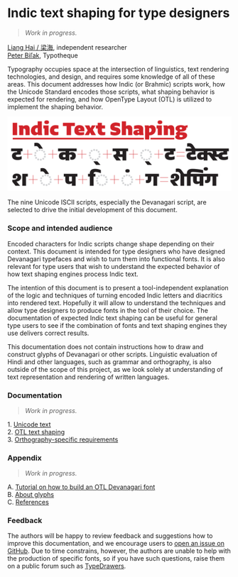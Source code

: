 # Indic text shaping for type designers

> _Work in progress._

[Liang Hai / 梁海](https://twitter.com/lianghai), independent researcher\
[Peter Biľak](https://www.typotheque.com/authors/peter_bilak), Typotheque

Typography occupies space at the intersection of linguistics, text rendering technologies, and design, and requires some knowledge of all of these areas. This document addresses how Indic (or Brahmic) scripts work, how the Unicode Standard encodes those scripts, what shaping behavior is expected for rendering, and how OpenType Layout (OTL) is utilized to implement the shaping behavior.

![](docs/IndicTextShaping.png)

The nine Unicode ISCII scripts, especially the Devanagari script, are selected to drive the initial development of this document.

### Scope and intended audience

Encoded characters for Indic scripts change shape depending on their context. This document is intended for type designers who have designed Devanagari typefaces and wish to turn them into functional fonts. It is also relevant for type users that wish to understand the expected behavior of how text shaping engines process Indic text.

The intention of this document is to present a tool-independent explanation of the logic and techniques of turning encoded Indic letters and diacritics into rendered text. Hopefully it will allow to understand the techniques and allow type designers to produce fonts in the tool of their choice. The documentation of expected Indic text shaping can be useful for general type users to see if the combination of fonts and text shaping engines they use delivers correct results.

This documentation does not contain instructions how to draw and construct glyphs of Devanagari or other scripts. Linguistic evaluation of Hindi and other languages, such as grammar and orthography, is also outside of the scope of this project, as we look solely at understanding of text representation and rendering of written languages.

### Documentation

> _Work in progress._

1\. [Unicode text](docs/unicode.md)\
2\. [OTL text shaping](docs/otl.md)\
3\. [Orthography-specific requirements](docs/orthographies.md)

### Appendix

> _Work in progress._

A. [Tutorial on how to build an OTL Devanagari font](docs/tutorial.md)\
B. [About glyphs](docs/glyphs.md)\
C. [References](docs/references.md)

### Feedback

The authors will be happy to review feedback and suggestions how to improve this documentation, and we encourage users to [open an issue on GitHub](https://github.com/typotheque/text-shaping/issues). Due to time constrains, however, the authors are unable to help with the production of specific fonts, so if you have such questions, raise them on a public forum such as [TypeDrawers](https://typedrawers.com).
